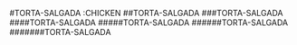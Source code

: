 #TORTA-SALGADA :CHICKEN
##TORTA-SALGADA
###TORTA-SALGADA
####TORTA-SALGADA
#####TORTA-SALGADA
######TORTA-SALGADA
#######TORTA-SALGADA
